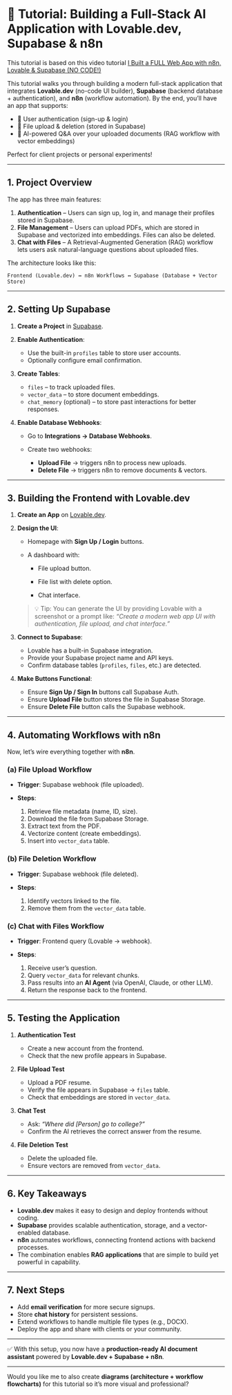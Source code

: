 # 📘 Tutorial: Building a Full-Stack AI Application with Lovable.dev, Supabase & n8n

This tutorial is based on this video tutorial [I Built a FULL Web App with n8n, Lovable & Supabase (NO CODE!)](https://www.youtube.com/watch?v=niMkgYRZfMk)


This tutorial walks you through building a modern full-stack application that integrates **Lovable.dev** (no-code UI builder), **Supabase** (backend database + authentication), and **n8n** (workflow automation). By the end, you’ll have an app that supports:

* 🔐 User authentication (sign-up & login)
* 📂 File upload & deletion (stored in Supabase)
* 🤖 AI-powered Q\&A over your uploaded documents (RAG workflow with vector embeddings)

Perfect for client projects or personal experiments!

---

## 1. Project Overview

The app has three main features:

1. **Authentication** – Users can sign up, log in, and manage their profiles stored in Supabase.
2. **File Management** – Users can upload PDFs, which are stored in Supabase and vectorized into embeddings. Files can also be deleted.
3. **Chat with Files** – A Retrieval-Augmented Generation (RAG) workflow lets users ask natural-language questions about uploaded files.

The architecture looks like this:

```
Frontend (Lovable.dev) ↔ n8n Workflows ↔ Supabase (Database + Vector Store)
```

---

## 2. Setting Up Supabase

1. **Create a Project** in [Supabase](https://supabase.com/).

2. **Enable Authentication**:

   * Use the built-in `profiles` table to store user accounts.
   * Optionally configure email confirmation.

3. **Create Tables**:

   * `files` – to track uploaded files.
   * `vector_data` – to store document embeddings.
   * `chat_memory` (optional) – to store past interactions for better responses.

4. **Enable Database Webhooks**:

   * Go to **Integrations → Database Webhooks**.
   * Create two webhooks:

     * **Upload File** → triggers n8n to process new uploads.
     * **Delete File** → triggers n8n to remove documents & vectors.

---

## 3. Building the Frontend with Lovable.dev

1. **Create an App** on [Lovable.dev](https://lovable.dev/).

2. **Design the UI**:

   * Homepage with **Sign Up / Login** buttons.
   * A dashboard with:

     * File upload button.

     * File list with delete option.

     * Chat interface.

   > 💡 Tip: You can generate the UI by providing Lovable with a screenshot or a prompt like:
   > *“Create a modern web app UI with authentication, file upload, and chat interface.”*

3. **Connect to Supabase**:

   * Lovable has a built-in Supabase integration.
   * Provide your Supabase project name and API keys.
   * Confirm database tables (`profiles`, `files`, etc.) are detected.

4. **Make Buttons Functional**:

   * Ensure **Sign Up / Sign In** buttons call Supabase Auth.
   * Ensure **Upload File** button stores the file in Supabase Storage.
   * Ensure **Delete File** button calls the Supabase webhook.

---

## 4. Automating Workflows with n8n

Now, let’s wire everything together with **n8n**.

### (a) File Upload Workflow

* **Trigger**: Supabase webhook (file uploaded).
* **Steps**:

  1. Retrieve file metadata (name, ID, size).
  2. Download the file from Supabase Storage.
  3. Extract text from the PDF.
  4. Vectorize content (create embeddings).
  5. Insert into `vector_data` table.

### (b) File Deletion Workflow

* **Trigger**: Supabase webhook (file deleted).
* **Steps**:

  1. Identify vectors linked to the file.
  2. Remove them from the `vector_data` table.

### (c) Chat with Files Workflow

* **Trigger**: Frontend query (Lovable → webhook).
* **Steps**:

  1. Receive user’s question.
  2. Query `vector_data` for relevant chunks.
  3. Pass results into an **AI Agent** (via OpenAI, Claude, or other LLM).
  4. Return the response back to the frontend.

---

## 5. Testing the Application

1. **Authentication Test**

   * Create a new account from the frontend.
   * Check that the new profile appears in Supabase.

2. **File Upload Test**

   * Upload a PDF resume.
   * Verify the file appears in Supabase → `files` table.
   * Check that embeddings are stored in `vector_data`.

3. **Chat Test**

   * Ask: *“Where did \[Person] go to college?”*
   * Confirm the AI retrieves the correct answer from the resume.

4. **File Deletion Test**

   * Delete the uploaded file.
   * Ensure vectors are removed from `vector_data`.

---

## 6. Key Takeaways

* **Lovable.dev** makes it easy to design and deploy frontends without coding.
* **Supabase** provides scalable authentication, storage, and a vector-enabled database.
* **n8n** automates workflows, connecting frontend actions with backend processes.
* The combination enables **RAG applications** that are simple to build yet powerful in capability.

---

## 7. Next Steps

* Add **email verification** for more secure signups.
* Store **chat history** for persistent sessions.
* Extend workflows to handle multiple file types (e.g., DOCX).
* Deploy the app and share with clients or your community.

---

✅ With this setup, you now have a **production-ready AI document assistant** powered by **Lovable.dev + Supabase + n8n**.

---

Would you like me to also create **diagrams (architecture + workflow flowcharts)** for this tutorial so it’s more visual and professional?
